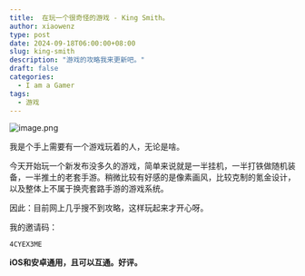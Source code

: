 ```yaml
---
title:  在玩一个很奇怪的游戏 - King Smith。
author: xiaowenz
type: post
date: 2024-09-18T06:00:00+08:00
slug: king-smith
description: "游戏的攻略我来更新吧。"
draft: false
categories:
  - I am a Gamer
tags:
  - 游戏
---
```


![image.png](https://cdn.sa.net/2024/09/18/Rd8gQiY3tnpLZw2.png)

我是个手上需要有一个游戏玩着的人，无论是啥。

今天开始玩一个新发布没多久的游戏，简单来说就是一半挂机，一半打铁做随机装备，一半推土的老套手游。稍微比较有好感的是像素画风，比较克制的氪金设计，以及整体上不属于换壳套路手游的游戏系统。

因此：目前网上几乎搜不到攻略，这样玩起来才开心呀。

我的邀请码：

```
4CYEX3ME
```

**iOS和安卓通用，且可以互通。好评。**